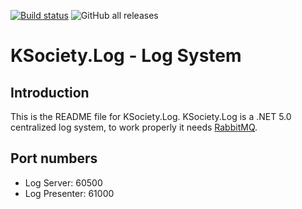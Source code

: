 [![Build status](https://ci.appveyor.com/api/projects/status/30w1cj6jnexc0mai?svg=true)](https://ci.appveyor.com/project/maniglia/ksociety-log)
![GitHub all releases](https://img.shields.io/github/downloads/K-Society/KSociety.Log/total)

# KSociety.Log - Log System

## Introduction

This is the README file for KSociety.Log.
KSociety.Log is a .NET 5.0 centralized log system, to work properly it needs [RabbitMQ](https://github.com/K-Society/KSociety.RabbitMQ.Install/releases).

## Port numbers
- Log Server: 60500
- Log Presenter: 61000